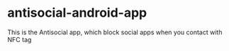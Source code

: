 # antisocial-android-app
This is the Antisocial app, which block social apps when you contact with NFC tag

